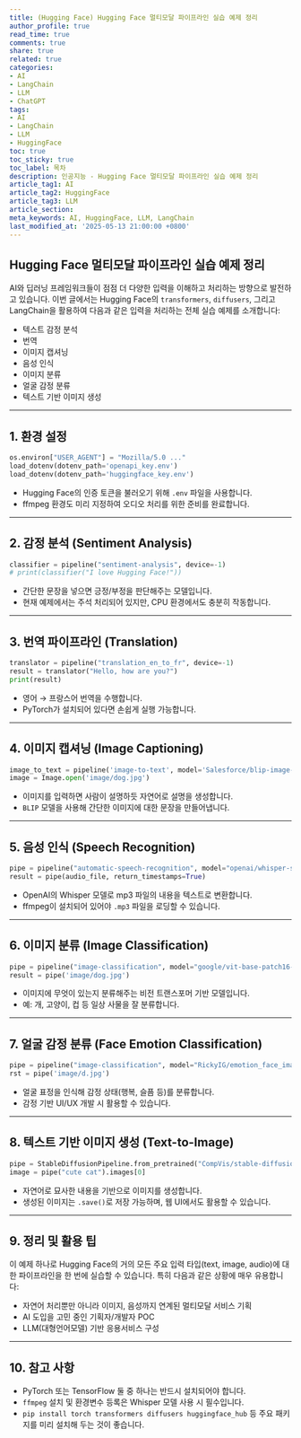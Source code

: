 ```yaml
---
title: (Hugging Face) Hugging Face 멀티모달 파이프라인 실습 예제 정리
author_profile: true
read_time: true
comments: true
share: true
related: true
categories:
- AI
- LangChain
- LLM
- ChatGPT
tags:
- AI
- LangChain
- LLM
- HuggingFace
toc: true
toc_sticky: true
toc_label: 목차
description: 인공지능 - Hugging Face 멀티모달 파이프라인 실습 예제 정리
article_tag1: AI
article_tag2: HuggingFace
article_tag3: LLM
article_section: 
meta_keywords: AI, HuggingFace, LLM, LangChain
last_modified_at: '2025-05-13 21:00:00 +0800'
---
```



## Hugging Face 멀티모달 파이프라인 실습 예제 정리

AI와 딥러닝 프레임워크들이 점점 더 다양한 입력을 이해하고 처리하는 방향으로 발전하고 있습니다. 이번 글에서는 Hugging Face의 `transformers`, `diffusers`, 그리고 LangChain을 활용하여 다음과 같은 입력을 처리하는 전체 실습 예제를 소개합니다:

* 텍스트 감정 분석
* 번역
* 이미지 캡셔닝
* 음성 인식
* 이미지 분류
* 얼굴 감정 분류
* 텍스트 기반 이미지 생성

---

## 1. 환경 설정

```python
os.environ["USER_AGENT"] = "Mozilla/5.0 ..."
load_dotenv(dotenv_path='openapi_key.env')
load_dotenv(dotenv_path='huggingface_key.env')
```

* Hugging Face의 인증 토큰을 불러오기 위해 `.env` 파일을 사용합니다.
* ffmpeg 환경도 미리 지정하여 오디오 처리를 위한 준비를 완료합니다.

---

## 2. 감정 분석 (Sentiment Analysis)

```python
classifier = pipeline("sentiment-analysis", device=-1)
# print(classifier("I love Hugging Face!"))
```

* 간단한 문장을 넣으면 긍정/부정을 판단해주는 모델입니다.
* 현재 예제에서는 주석 처리되어 있지만, CPU 환경에서도 충분히 작동합니다.

---

## 3. 번역 파이프라인 (Translation)

```python
translator = pipeline("translation_en_to_fr", device=-1)
result = translator("Hello, how are you?")
print(result)
```

* 영어 → 프랑스어 번역을 수행합니다.
* PyTorch가 설치되어 있다면 손쉽게 실행 가능합니다.

---

## 4. 이미지 캡셔닝 (Image Captioning)

```python
image_to_text = pipeline('image-to-text', model='Salesforce/blip-image-captioning-base')
image = Image.open('image/dog.jpg')
```

* 이미지를 입력하면 사람이 설명하듯 자연어로 설명을 생성합니다.
* `BLIP` 모델을 사용해 간단한 이미지에 대한 문장을 만들어냅니다.

---

## 5. 음성 인식 (Speech Recognition)

```python
pipe = pipeline("automatic-speech-recognition", model="openai/whisper-small")
result = pipe(audio_file, return_timestamps=True)
```

* OpenAI의 Whisper 모델로 mp3 파일의 내용을 텍스트로 변환합니다.
* ffmpeg이 설치되어 있어야 `.mp3` 파일을 로딩할 수 있습니다.

---

## 6. 이미지 분류 (Image Classification)

```python
pipe = pipeline("image-classification", model="google/vit-base-patch16-224")
result = pipe('image/dog.jpg')
```

* 이미지에 무엇이 있는지 분류해주는 비전 트랜스포머 기반 모델입니다.
* 예: 개, 고양이, 컵 등 일상 사물을 잘 분류합니다.

---

## 7. 얼굴 감정 분류 (Face Emotion Classification)

```python
pipe = pipeline("image-classification", model="RickyIG/emotion_face_image_classification_v3")
rst = pipe('image/d.jpg')
```

* 얼굴 표정을 인식해 감정 상태(행복, 슬픔 등)를 분류합니다.
* 감정 기반 UI/UX 개발 시 활용할 수 있습니다.

---

## 8. 텍스트 기반 이미지 생성 (Text-to-Image)

```python
pipe = StableDiffusionPipeline.from_pretrained("CompVis/stable-diffusion-v1-4")
image = pipe("cute cat").images[0]
```

* 자연어로 묘사한 내용을 기반으로 이미지를 생성합니다.
* 생성된 이미지는 `.save()`로 저장 가능하며, 웹 UI에서도 활용할 수 있습니다.

---

## 9. 정리 및 활용 팁

이 예제 하나로 Hugging Face의 거의 모든 주요 입력 타입(text, image, audio)에 대한 파이프라인을 한 번에 실습할 수 있습니다. 특히 다음과 같은 상황에 매우 유용합니다:

* 자연어 처리뿐만 아니라 이미지, 음성까지 연계된 멀티모달 서비스 기획
* AI 도입을 고민 중인 기획자/개발자 POC
* LLM(대형언어모델) 기반 응용서비스 구성

---

## 10. 참고 사항

* PyTorch 또는 TensorFlow 둘 중 하나는 반드시 설치되어야 합니다.
* `ffmpeg` 설치 및 환경변수 등록은 Whisper 모델 사용 시 필수입니다.
* `pip install torch transformers diffusers huggingface_hub` 등 주요 패키지를 미리 설치해 두는 것이 좋습니다.
